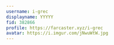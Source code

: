 ```yaml
---
username: i-grec
displayname: YYYYY
fid: 382866
profile: https://farcaster.xyz/i-grec
avatar: https://i.imgur.com/jNwuWtW.jpg
---
```

  
